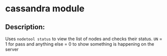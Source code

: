 # cassandra module

## Description:

Uses `nodetool status` to view the list of nodes and checks their status.
`UN` = 1 for pass and anything else = 0 to show something is happening on the server
